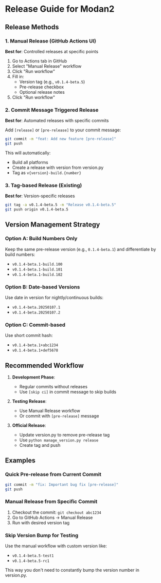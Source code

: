# Release Guide for Modan2

## Release Methods

### 1. Manual Release (GitHub Actions UI)
**Best for**: Controlled releases at specific points

1. Go to Actions tab in GitHub
2. Select "Manual Release" workflow
3. Click "Run workflow"
4. Fill in:
   - Version tag (e.g., `v0.1.4-beta.5`)
   - Pre-release checkbox
   - Optional release notes
5. Click "Run workflow"

### 2. Commit Message Triggered Release
**Best for**: Automated releases with specific commits

Add `[release]` or `[pre-release]` to your commit message:

```bash
git commit -m "feat: Add new feature [pre-release]"
git push
```

This will automatically:
- Build all platforms
- Create a release with version from version.py
- Tag as `v{version}-build.{number}`

### 3. Tag-based Release (Existing)
**Best for**: Version-specific releases

```bash
git tag -a v0.1.4-beta.5 -m "Release v0.1.4-beta.5"
git push origin v0.1.4-beta.5
```

## Version Management Strategy

### Option A: Build Numbers Only
Keep the same pre-release version (e.g., `0.1.4-beta.1`) and differentiate by build numbers:
- `v0.1.4-beta.1-build.100`
- `v0.1.4-beta.1-build.101`
- `v0.1.4-beta.1-build.102`

### Option B: Date-based Versions
Use date in version for nightly/continuous builds:
- `v0.1.4-beta.20250107.1`
- `v0.1.4-beta.20250107.2`

### Option C: Commit-based
Use short commit hash:
- `v0.1.4-beta.1+abc1234`
- `v0.1.4-beta.1+def5678`

## Recommended Workflow

1. **Development Phase**: 
   - Regular commits without releases
   - Use `[skip ci]` in commit message to skip builds

2. **Testing Release**:
   - Use Manual Release workflow
   - Or commit with `[pre-release]` message

3. **Official Release**:
   - Update version.py to remove pre-release tag
   - Use `python manage_version.py release`
   - Create tag and push

## Examples

### Quick Pre-release from Current Commit
```bash
git commit -m "fix: Important bug fix [pre-release]"
git push
```

### Manual Release from Specific Commit
1. Checkout the commit: `git checkout abc1234`
2. Go to GitHub Actions → Manual Release
3. Run with desired version tag

### Skip Version Bump for Testing
Use the manual workflow with custom version like:
- `v0.1.4-beta.5-test1`
- `v0.1.4-beta.5-rc1`

This way you don't need to constantly bump the version number in version.py.